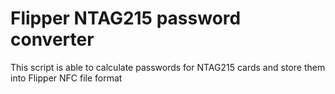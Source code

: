 # Flipper NTAG215 password converter
This script is able to calculate passwords for NTAG215 cards and store them into Flipper NFC file format
